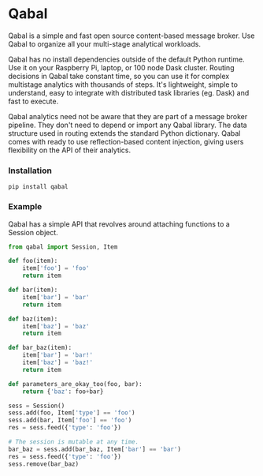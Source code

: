 # Qabal

Qabal is a simple and fast open source content-based message broker. Use Qabal to organize all your multi-stage analytical workloads. 

Qabal has no install dependencies outside of the default Python runtime. Use it on your Raspberry Pi, laptop, or 100 node Dask cluster. Routing decisions in Qabal take constant time, so you can use it for complex multistage analytics with thousands of steps. It's lightweight, simple to understand, easy to integrate with distributed task libraries (eg. Dask) and fast to execute.

Qabal analytics need not be aware that they are part of a message broker pipeline. They don't need to depend or import any Qabal library. The data structure used in routing extends the standard Python dictionary. Qabal comes with ready to use reflection-based content injection, giving users flexibility on the API of their analytics.

### Installation

```
pip install qabal
```

### Example

Qabal has a simple API that revolves around attaching functions to a Session object.

```python
from qabal import Session, Item

def foo(item):
    item['foo'] = 'foo'
    return item

def bar(item):
    item['bar'] = 'bar'
    return item

def baz(item):
    item['baz'] = 'baz'
    return item

def bar_baz(item):
    item['bar'] = 'bar!'
    item['baz'] = 'baz!'
    return item

def parameters_are_okay_too(foo, bar):
    return {'baz': foo+bar}

sess = Session()
sess.add(foo, Item['type'] == 'foo')
sess.add(bar, Item['foo'] == 'foo')
res = sess.feed({'type': 'foo'})

# The session is mutable at any time.
bar_baz = sess.add(bar_baz, Item['bar'] == 'bar')
res = sess.feed({'type': 'foo'})
sess.remove(bar_baz)
```